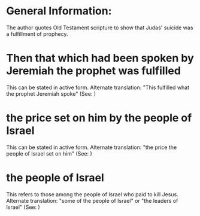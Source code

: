 
# General Information:
The author quotes Old Testament scripture to show that Judas' suicide was a fulfillment of prophecy.

# Then that which had been spoken by Jeremiah the prophet was fulfilled
This can be stated in active form. Alternate translation: "This fulfilled what the prophet Jeremiah spoke" (See: )

# the price set on him by the people of Israel
This can be stated in active form. Alternate translation: "the price the people of Israel set on him" (See: )

# the people of Israel
This refers to those among the people of Israel who paid to kill Jesus. Alternate translation: "some of the people of Israel" or "the leaders of Israel" (See: )